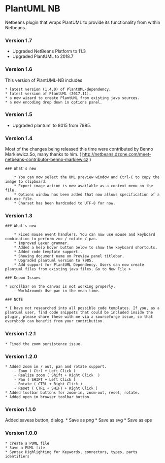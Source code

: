 # PlantUML NB

Netbeans plugin that wraps PlantUML to provide its functionality from within Netbeans.

### Version 1.7

* Upgraded NetBeans Platform to 11.3
* Upgraded PlantUML to 2018.7

### Version 1.6

This version of PlantUML-NB includes

    * latest version (1.4.0) of PlantUML-dependency.
    * latest version of PlantUML (2017.11).
    * a new wizard to create PlantUML from existing java sources.
    * a new encoding drop down in options panel.

### Version 1.5

* Upgraded plantuml to 8015 from 7985.

### Version 1.4

Most of the changes being released this time were contributed by Benno Markiewicz.So, many thanks to him.
( http://netbeans.dzone.com/meet-netbeans-contributor-benno-markiewicz )

    ### What's new

        * You can now select the UML preview window and Ctrl-C to copy the image to clipboard.
        * Export image action is now available as a context menu on the file.
        * Options window has been added that now allows specification of a dot.exe file.
        * Charset has been hardcoded to UTF-8 for now.


### Version 1.3

    ### What's new

        * Fixed mouse event handlers. You can now use mouse and keyboard combination to perform zoo / rotate / pan.
        * Improved Lexer grammer.
        * Added a help hover button below to show the keyboard shortcuts.
        * Added code template support..
        * Showing document name on Preview panel titlebar.
        * Upgraded plantuml version to 7985.
        * Add support for PlantUML Dependency. Users can now create plantuml files from existing java files. Go to New File >

    ### Known Issues

    * Scrollbar on the canvas is not working properly.
        - WorkAround: Use pan in the mean time.

    ### NOTE

    * I have not researched into all possible code templates. If you, as a plantuml user, find code snippets that could be included inside the plugin, please share these with me via a sourceforge issue, so that everybody can benefit from your contribution.


### Version 1.2.1
    * Fixed the zoom persistence issue.

### Version 1.2.0
    * Added zoom in / out, pan and rotate support.
        - Zoom ( Ctrl + Left Click )
        - Realize zoom ( Shift + Right Click  )
        - Pan ( SHIFT + Left Click )
        - Rotate ( CTRL + Right Click )
        - Reset ( CTRL + SHIFT + Right Click )
    * Added toolbar buttons for zoom-in, zoom-out, reset, rotate.
    * Added open in browser toolbar button.

### Version 1.1.0

Added saveas button, dialog.
    * Save as png
    * Save as svg
    * Save as eps

### Version 1.0.0

    * create a PUML file
    * Save a PUML file
    * Syntax Highlighting for Keywords, connectors, types, parts identifiers
